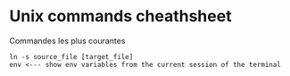 # Unix commands cheathsheet

Commandes les plus courantes
```
ln -s source_file [target_file]
env <--- show env variables from the current session of the terminal

```
